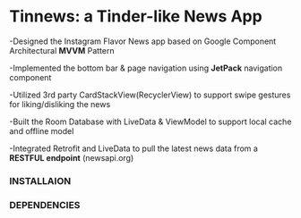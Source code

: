 #  Tinnews: a Tinder-like News App 
-Designed the Instagram Flavor News app based on Google Component Architectural **MVVM** Pattern

-Implemented the bottom bar & page navigation using **JetPack** navigation component 

-Utilized 3rd party CardStackView(RecyclerView) to support swipe gestures for liking/disliking the news

-Built the Room Database with LiveData & ViewModel to support local cache and offline model

-Integrated Retrofit and LiveData to pull the latest news data from a **RESTFUL endpoint**  (newsapi.org)

### INSTALLAION



### DEPENDENCIES
